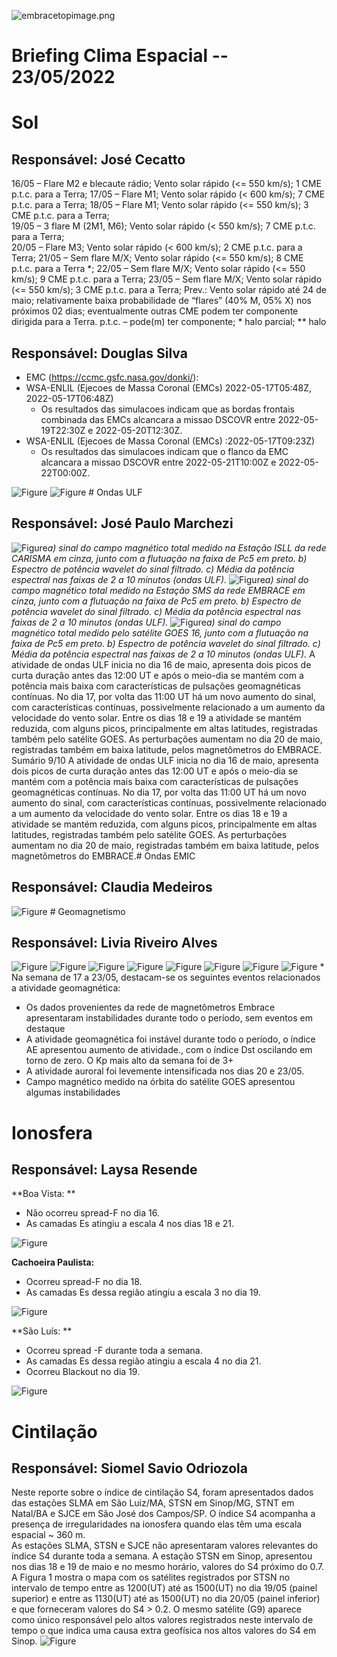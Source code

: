 
![embracetopimage.png](embracetopimage.png)

# Briefing Clima Espacial -- 23/05/2022 
 # Sol 
 ## Responsável: José Cecatto 

16/05 – Flare M2 e blecaute rádio; Vento solar rápido (<= 550 km/s); 1 CME p.t.c. para a Terra; 
17/05 – Flare M1; Vento solar rápido (< 600 km/s); 7 CME p.t.c. para a Terra; 
18/05 – Flare M1; Vento solar rápido (<= 550 km/s); 3 CME p.t.c. para a Terra;  
19/05 – 3 flare M (2M1, M6); Vento solar rápido (< 550 km/s); 7 CME p.t.c. para a Terra;  
20/05 – Flare M3; Vento solar rápido (< 600 km/s); 2 CME p.t.c. para a Terra; 
21/05 – Sem flare M/X; Vento solar rápido (<= 550 km/s); 8 CME p.t.c. para a Terra *; 
22/05 – Sem flare M/X; Vento solar rápido (<= 550 km/s); 9 CME p.t.c. para a Terra; 
23/05 – Sem flare M/X; Vento solar rápido (<= 550 km/s); 3 CME p.t.c. para a Terra; 
Prev.: Vento solar rápido até 24 de maio; relativamente baixa probabilidade de “flares” (40% M, 05% X) nos 
próximos 02 dias; eventualmente outras CME podem ter componente dirigida para a Terra. 
p.t.c. – pode(m) ter componente; * halo parcial; ** halo 

 ## Responsável: Douglas Silva 

* EMC (https://ccmc.gsfc.nasa.gov/donki/):
* WSA-ENLIL (Ejecoes de Massa Coronal (EMCs) 2022-05-17T05:48Z, 2022-05-17T06:48Z)
	 * Os resultados das simulacoes indicam que as bordas frontais combinada das EMCs alcancara a missao DSCOVR entre 2022-05-19T22:30Z e 2022-05-20T12:30Z.
* WSA-ENLIL (Ejecoes de Massa Coronal (EMCs) :2022-05-17T09:23Z)
	 * Os resultados das simulacoes indicam que o flanco da EMC alcancara a missao DSCOVR entre 2022-05-21T10:00Z e 2022-05-22T00:00Z. 

![Figure](./figures/pt_outfileSun_0.jpg)
                        ![Figure](./figures/pt_outfileSun_1.jpg)
                        # Ondas ULF 
 ## Responsável: José Paulo Marchezi 
 
![Figure](./figures//figureULF_0.png)*a) sinal do campo magnético total 
                              medido na Estação ISLL da rede CARISMA em cinza, 
                              junto com a flutuação na faixa de Pc5 em preto. b) 
                              Espectro de potência wavelet do sinal filtrado. c) 
                              Média da potência espectral nas faixas de 2 a 10 minutos 
                              (ondas ULF).*
                        ![Figure](./figures//figureULF_1.png)*a) sinal do campo magnético total medido 
                              na Estação SMS da rede EMBRACE em cinza, junto com a 
                              flutuação na faixa de Pc5 em preto. b) Espectro de potência 
                              wavelet do sinal filtrado. c) Média da potência espectral nas 
                              faixas de 2 a 10 minutos (ondas ULF).*
                        ![Figure](./figures//figureULF_2.png)*a) sinal do campo magnético total medido pelo 
                              satélite GOES 16, junto com a flutuação na faixa de Pc5 
                              em preto. b) Espectro de potência wavelet do sinal 
                              filtrado. c) Média da potência espectral nas faixas 
                              de 2 a 10 minutos (ondas ULF).*
                        A atividade de ondas ULF inicia no dia 16 de maio, apresenta dois picos de
curta duração antes das 12:00 UT e após o meio-dia se mantém com a
potência mais baixa com características de pulsações geomagnéticas
contínuas. No dia 17, por volta das 11:00 UT há um novo aumento do sinal,
com características contínuas, possivelmente relacionado a um aumento
da velocidade do vento solar. Entre os dias 18 e 19 a atividade se mantém
reduzida, com alguns picos, principalmente em altas latitudes, registradas
também pelo satélite GOES. As perturbações aumentam no dia 20 de maio,
registradas também em baixa latitude, pelos magnetômetros do EMBRACE.
Sumário
9/10
A atividade de ondas ULF inicia no dia 16 de maio, apresenta dois picos de curta duração antes das 12:00 UT e após o meio-dia se mantém com a potência mais baixa com características de pulsações geomagnéticas contínuas. No dia 17, por volta das 11:00 UT há um novo aumento do sinal, com características contínuas, possivelmente relacionado a um aumento da velocidade do vento solar. Entre os dias 18 e 19 a atividade se mantém reduzida, com alguns picos, principalmente em altas latitudes, registradas também pelo satélite GOES. As perturbações aumentam no dia 20 de maio, registradas também em baixa latitude, pelos magnetômetros do EMBRACE.# Ondas EMIC 
 ## Responsável: Claudia Medeiros 
 
![Figure](./figures//figureEMIC_1.png)
                        # Geomagnetismo 
 ## Responsável: Livia Riveiro Alves 
 
![Figure](./figures//figureGeomag_0.png)
                        ![Figure](./figures//figureGeomag_1.png)
                        ![Figure](./figures//figureGeomag_2.png)
                        ![Figure](./figures//figureGeomag_3.png)
                        ![Figure](./figures//figureGeomag_4.png)
                        ![Figure](./figures//figureGeomag_5.png)
                        ![Figure](./figures//figureGeomag_6.png)
                        ![Figure](./figures//figureGeomag_7.png)
                        * Na semana de 17 a 23/05, destacam-se os seguintes eventos relacionados a atividade geomagnética:
* Os dados provenientes da rede de magnetômetros Embrace apresentaram instabilidades durante todo o período, sem eventos em destaque
* A atividade geomagnética foi instável durante todo o período, o índice AE apresentou aumento de atividade., com o índice Dst oscilando em torno de zero. O Kp mais alto da semana foi de 3+
*  A atividade auroral foi levemente intensificada nos dias 20 e 23/05.
* Campo magnético medido na órbita do satélite GOES apresentou algumas instabilidades
# Ionosfera 
 ## Responsável: Laysa Resende 
 
**Boa Vista: **

* Não ocorreu spread-F no dia 16.
* As camadas Es atingiu a escala 4 nos dias 18 e 21.

![Figure](./figures//BoaVista.png)
                        
**Cachoeira Paulista:**

* Ocorreu spread-F no dia 18.
* As camadas Es dessa região atingiu a escala 3 no dia 19.  

![Figure](./figures//CachoeiraPaulista.png)
                        
**São Luís: **

* Ocorreu spread -F durante toda a semana. 
* As camadas Es dessa região atingiu a escala 4 no dia 21. 
* Ocorreu Blackout no dia 19.

![Figure](./figures//SãoLuís.png)
                        
# Cintilação 
 ## Responsável: Siomel Savio Odriozola 
 
Neste reporte sobre o índice de cintilação S4, foram apresentados dados das 
estações SLMA em São Luiz/MA, STSN em Sinop/MG, STNT em Natal/BA e 
SJCE em São José dos Campos/SP. O índice S4 acompanha a presença de 
irregularidades na ionosfera quando elas têm uma escala espacial ~ 360 m.  
As estações SLMA, STSN e SJCE não apresentaram valores relevantes do 
índice S4 durante toda a semana. A estação STSN em Sinop, apresentou nos 
dias 18 e 19 de maio e no mesmo horário, valores do S4 próximo do 0.7. A Figura 
1 mostra o mapa com os satélites registrados por STSN no intervalo de tempo 
entre as 1200(UT) até as 1500(UT) no dia 19/05 (painel superior) e entre as 
1130(UT) até as 1500(UT) no dia 20/05 (painel inferior) e que forneceram valores 
do S4 > 0.2. O mesmo satélite (G9) aparece como único responsável pelo altos 
valores registrados neste intervalo de tempo o que indica uma causa extra 
geofísica nos altos valores do S4 em Sinop. 
![Figure](./figures/pt_outfileScint_0.jpg)
                        

